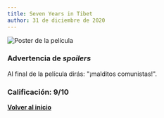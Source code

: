 ```yaml
---
title: Seven Years in Tibet
author: 31 de diciembre de 2020
---
```


![](../img/seven_years_in_tibet.webp "Poster de la película")

### Advertencia de *spoilers*

Al final de la película dirás: "¡malditos comunistas!".

### Calificación: 9/10

[**Volver al inicio**](../index.html)
